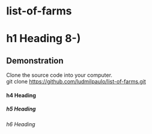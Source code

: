 # list-of-farms

# h1 Heading 8-)
## Demonstration
 Clone the source code into your computer. <br>
   git clone https://github.com/ludmilpaulo/list-of-farms.git
#### h4 Heading
##### h5 Heading
###### h6 Heading
